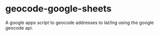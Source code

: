 # geocode-google-sheets
A google apps script to geocode addresses to lat/lng using the google geocode api.
